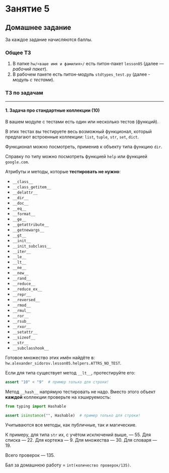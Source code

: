 # Занятие 5

## Домашнее задание

За каждое задание начисляются баллы.

### Общее ТЗ

1. В папке `hw/<ваше имя и фамилия>/` есть питон-пакет `lesson05` (далее — _рабочий пакет_).
2. В рабочем пакете есть питон-модуль `stdtypes_test.py` (далее - _модуль с тестами_).

### ТЗ по задачам

---

#### 1. Задача про стандартные коллекции (10)

В вашем модуле с тестами есть один или несколько тестов (функций).

В этих тестах вы тестируете весь возможный функционал, который предлагают
встроенные коллекции: `list`, `tuple`, `str`, `set`, `dict`.

Функционал можно посмотреть, применив к объекту типа функцию `dir`.

Справку по типу можно посмотреть функцией `help` или функцией `google.com`.

Атрибуты и методы, которые **тестировать не нужно**:

- `__class__`
- `__class_getitem__`
- `__delattr__`
- `__dir__`
- `__doc__`
- `__eq__`
- `__format__`
- `__ge__`
- `__getattribute__`
- `__getnewargs__`
- `__gt__`
- `__init__`
- `__init_subclass__`
- `__iter__`
- `__le__`
- `__lt__`
- `__ne__`
- `__new__`
- `__rand__`
- `__reduce__`
- `__reduce_ex__`
- `__repr__`
- `__reversed__`
- `__rmod__`
- `__rmul__`
- `__ror__`
- `__rsub__`
- `__rxor__`
- `__setattr__`
- `__sizeof__`
- `__str__`
- `__subclasshook__`

Готовое множество этих имён найдёте в: `hw.alexander_sidorov.lesson05.helpers.ATTRS_NO_TEST`.

Если для типа существует метод `__lt__`, протестируйте его:

```python
assert "10" < "9"  # пример только для строки!
```

Метод `__hash__` напрямую тестировать не надо.
Вместо этого объект **каждой** коллекции проверьте на хэшируемость:

```python
from typing import Hashable

assert isinstance("", Hashable)  # пример только для строки!
```

Учитываются все методы, как публичные, так и магические.

К примеру, для типа `str` их, с учётом исключений выше, — 55.
Для списка — 22. Для кортежа — 9. Для множества — 30. Для словаря — 19.

Всего проверок — 135.

Бал за домашнюю работу = `int(количество проверок/135)`.
